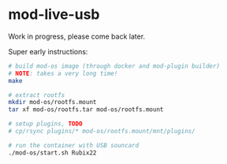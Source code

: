 # mod-live-usb

Work in progress, please come back later.

Super early instructions:

```sh
# build mod-os image (through docker and mod-plugin builder)
# NOTE: takes a very long time!
make

# extract rootfs
mkdir mod-os/rootfs.mount
tar xf mod-os/rootfs.tar mod-os/rootfs.mount

# setup plugins, TODO
# cp/rsync plugins/* mod-os/rootfs.mount/mnt/plugins/

# run the container with USB souncard
./mod-os/start.sh Rubix22
```
